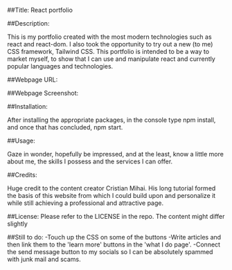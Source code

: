 ##Title: React portfolio

##Description:

This is my portfolio created with the most modern technologies such as react and react-dom. I also took the opportunity to try out a new (to me) CSS framework, Tailwind CSS.
This portfolio is intended to be a way to market myself, to show that I can use and manipulate react and currently popular languages and technologies.

##Webpage URL:



##Webpage Screenshot:


##Installation: 

After installing the appropriate packages, in the console type npm install, and once that has concluded, npm start. 

##Usage:

Gaze in wonder, hopefully be impressed, and at the least, know a little more about me, the skills I possess and the services I can offer. 

##Credits: 

Huge credit to the content creator Cristian Mihai. His long tutorial formed the basis of this website from which I could build upon and personalize it while still achieving a professional and attractive page. 

##License: Please refer to the LICENSE in the repo. The content might differ slightly

##Still to do:
-Touch up the CSS on some of the buttons
-Write articles and then link them to the 'learn more' buttons in the 'what I do page'.
-Connect the send message button to my socials so I can be absolutely spammed with junk mail and scams. 